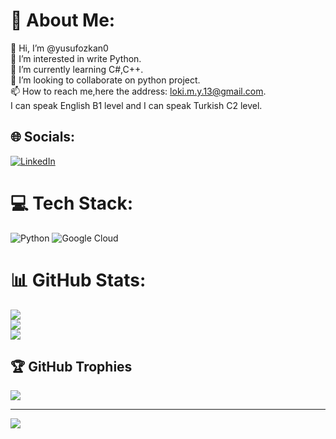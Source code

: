 # 💫 About Me:
👋 Hi, I’m @yusufozkan0<br>👀 I’m interested in write Python.<br>🌱 I’m currently learning C#,C++.<br>💞️ I’m looking to collaborate on python project.<br>📫 How to reach me,here the address: loki.m.y.13@gmail.com.<br>I can speak English B1 level and I can speak Turkish C2 level.<br>


## 🌐 Socials:
[![LinkedIn](https://img.shields.io/badge/LinkedIn-%230077B5.svg?logo=linkedin&logoColor=white)](https://www.linkedin.com/in/yusuf-%C3%B6zkan-359a80240/)


# 💻 Tech Stack:
![Python](https://img.shields.io/badge/python-3670A0?style=for-the-badge&logo=python&logoColor=ffdd54) ![Google Cloud](https://img.shields.io/badge/Google%20Cloud-%234285F4.svg?style=for-the-badge&logo=google-cloud&logoColor=white)
# 📊 GitHub Stats:
![](https://github-readme-stats.vercel.app/api?username=yusufozkan0&theme=dark&hide_border=false&include_all_commits=false&count_private=false)<br/>
![](https://github-readme-streak-stats.herokuapp.com/?user=yusufozkan0&theme=dark&hide_border=false)<br/>
![](https://github-readme-stats.vercel.app/api/top-langs/?username=yusufozkan0&theme=dark&hide_border=false&include_all_commits=false&count_private=false&layout=compact)

## 🏆 GitHub Trophies
![](https://github-profile-trophy.vercel.app/?username=yusufozkan0&theme=radical&no-frame=false&no-bg=true&margin-w=4)

---

<a href="https://visitcount.itsvg.in">
  <img src="https://visitcount.itsvg.in/api?id=yusufozkan0&label=Profile%20Views&color=12&icon=2&pretty=true" />
</a>

<!-- Proudly created with GPRM ( https://gprm.itsvg.in ) -->
